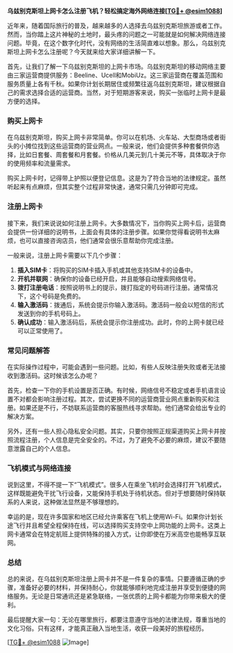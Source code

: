 **乌兹别克斯坦上网卡怎么注册飞机？轻松搞定海外网络连接[[TG💪+ @esim1088](https://t.me/s/esim1088)]**

近年来，随着国际旅行的普及，越来越多的人选择去乌兹别克斯坦旅游或者工作。然而，当你踏上这片神秘的土地时，最头疼的问题之一可能就是如何解决网络连接问题。毕竟，在这个数字化时代，没有网络的生活简直难以想象。那么，乌兹别克斯坦上网卡怎么注册呢？今天就来给大家详细讲解一下。

首先，让我们了解一下乌兹别克斯坦的上网卡市场。乌兹别克斯坦的移动网络主要由三家运营商提供服务：Beeline、Ucell和MobiUz。这三家运营商在覆盖范围和服务质量上各有千秋。如果你计划长期居住或频繁往返乌兹别克斯坦，建议根据自己的需求选择合适的运营商。当然，对于短期游客来说，购买一张临时上网卡是最方便的选择。

### 购买上网卡

在乌兹别克斯坦，购买上网卡非常简单。你可以在机场、火车站、大型商场或者街头的小摊位找到这些运营商的营业网点。一般来说，他们会提供多种套餐供你选择，比如日套餐、周套餐和月套餐。价格从几美元到几十美元不等，具体取决于你的使用频率和流量需求。

购买上网卡时，记得带上护照以便登记信息。这是为了符合当地的法律规定。虽然听起来有点麻烦，但其实整个过程非常快速，通常只需几分钟即可完成。

### 注册上网卡

接下来，我们来说说如何注册上网卡。大多数情况下，当你购买上网卡后，运营商会提供一份详细的说明书，上面会有具体的注册步骤。如果你觉得看说明书太麻烦，也可以直接咨询店员，他们通常会很乐意帮助你完成注册。

一般来说，注册上网卡需要以下几个步骤：

1. **插入SIM卡**：将购买的SIM卡插入手机或其他支持SIM卡的设备中。
2. **开机并联网**：确保你的设备已经开启，并且能够自动搜索网络信号。
3. **拨打注册电话**：按照说明书上的提示，拨打指定的号码进行注册。通常情况下，这个号码是免费的。
4. **输入激活码**：拨通后，系统会提示你输入激活码。激活码一般会以短信的形式发送到你的手机号码上。
5. **确认成功**：输入激活码后，系统会提示你注册成功。此时，你的上网卡就已经可以正常使用了。

### 常见问题解答

在实际操作过程中，可能会遇到一些问题。比如，有些人反映注册失败或者无法接收到激活码。这时候该怎么办呢？

首先，检查一下你的手机设置是否正确。有时候，网络信号不稳定或者手机语言设置不对都会影响注册过程。其次，尝试更换不同的运营商营业网点重新购买和注册。如果还是不行，不妨联系运营商的客服热线寻求帮助。他们通常会给出专业的解决方案。

另外，还有一些人担心隐私安全问题。其实，只要你按照正规渠道购买上网卡并按照流程注册，个人信息是完全安全的。不过，为了避免不必要的麻烦，建议不要随意泄露自己的个人信息。

### 飞机模式与网络连接

说到这里，不得不提一下“飞机模式”。很多人在乘坐飞机时会选择打开飞机模式，这样既能避免干扰飞行设备，又能保持手机处于待机状态。但对于想要随时保持联系的人来说，这种做法显然是不够理想的。

幸运的是，现在许多国家和地区已经允许乘客在飞机上使用Wi-Fi。如果你计划长途飞行并且希望全程保持在线，可以选择购买支持空中上网功能的上网卡。这类上网卡通常会在特定航班上提供特殊的接入方式，让你即使在万米高空也能畅享互联网。

### 总结

总的来说，在乌兹别克斯坦注册上网卡并不是一件复杂的事情。只要遵循正确的步骤，准备好必要的材料，并保持耐心，你就能够顺利地完成注册并享受到便捷的网络服务。无论是日常通讯还是紧急联络，一张优质的上网卡都能为你带来极大的便利。

最后提醒大家一句：无论在哪里旅行，都要注意遵守当地的法律法规，尊重当地的文化习俗。只有这样，才能真正融入当地生活，收获一段美好的旅程经历。

[[TG💪+ @esim1088](https://t.me/s/esim1088) ![Image](https://i.postimg.cc/4NQfJmqS/Snipaste-2025-05-13-00-14-12.png)]